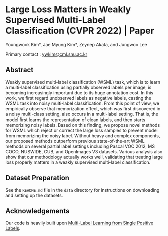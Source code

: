 # Large Loss Matters in Weakly Supervised Multi-Label Classification (CVPR 2022) | Paper

Youngwook Kim*, Jae Myung Kim*, Zeynep Akata, and Jungwoo Lee

Primary contact : [ywkim@cml.snu.ac.kr](ywkim@cml.snu.ac.kr)

## Abstract
Weakly supervised multi-label classification (WSML) task, which is to learn a multi-label classification using partially observed labels per image, is becoming increasingly important due to its huge annotation cost. In this work, we first regard unobserved labels as negative labels, casting the WSML task into noisy multi-label classification. From this point of view, we empirically observe that memorization effect, which was first discovered in a noisy multi-class setting, also occurs in a multi-label setting. That is, the model first learns the representation of clean labels, and then starts memorizing noisy labels. Based on this finding, we propose novel methods for WSML which reject or correct the large loss samples to prevent model from memorizing the noisy label. Without heavy and complex components, our proposed methods outperform previous state-of-the-art WSML methods on several partial label settings including Pascal VOC 2012, MS COCO, NUSWIDE, CUB, and OpenImages V3 datasets. Various analysis also show that our methodology actually works well, validating that treating large loss properly matters in a weakly supervised multi-label classification.

## Dataset Preparation
See the `README.md` file in the `data` directory for instructions on downloading and setting up the datasets.

## Acknowledgements
Our code is heavily built upon [Multi-Label Learning from Single Positive Labels](https://github.com/elijahcole/single-positive-multi-label).